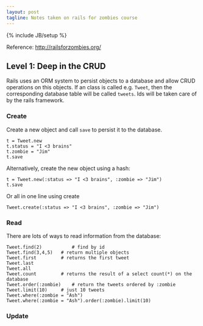 ```yaml
---
layout: post
tagline: Notes taken on rails for zombies course
---
```

{% include JB/setup %}

Reference: <http://railsforzombies.org/>

## Level 1: Deep in the CRUD
Rails uses an ORM system to persist objects to a database and allow CRUD operations on this objects.
If an class is called e.g. `Tweet`, then the corresponding database table will be called `tweets`. Ids will be taken care of by the rails framework.

### Create

Create a new object and call `save` to persist it to the database.

	t = Tweet.new
	t.status = "I <3 brains"
	t.zombie = "Jim"
	t.save
	
Alternatively, create the new object using a hash:

	t = Tweet.new(:status => "I <3 brains", :zombie => "Jim")
	t.save
	
Or all in one line using create
	
	Tweet.create(:status => "I <3 brains", :zombie => "Jim")
	
### Read

There are lots of ways to read information from the database:

	Tweet.find(2)			# find by id
	Tweet.find(3,4,5)	# return multiple objects
	Tweet.first			# returns the first tweet
	Tweet.last
	Tweet.all
	Tweet.count			# returns the result of a select count(*) on the database
	Tweet.order(:zombie)	# return the tweets ordered by :zombie
	Tweet.limit(10)		# just 10 tweets
	Tweet.where(:zombie = "Ash")
	Tweet.where(:zombie = "Ash").order(:zombie).limit(10)
	
### Update

